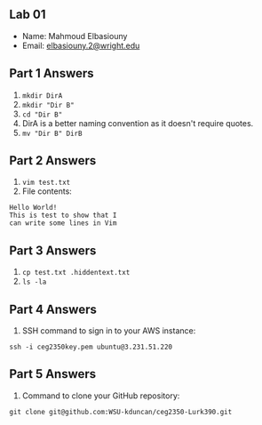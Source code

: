 ## Lab 01

- Name: Mahmoud Elbasiouny
- Email: elbasiouny.2@wright.edu

## Part 1 Answers

1. `mkdir DirA`
2. `mkdir "Dir B"`
3. `cd "Dir B"`
4. DirA is a better naming convention as it doesn't require quotes.
5. `mv "Dir B" DirB`

## Part 2 Answers

1. `vim test.txt`
2. File contents:

```
Hello World!
This is test to show that I
can write some lines in Vim
```

## Part 3 Answers

1. `cp test.txt .hiddentext.txt`
2. `ls -la`

## Part 4 Answers

1. SSH command to sign in to your AWS instance:

```
ssh -i ceg2350key.pem ubuntu@3.231.51.220
```

## Part 5 Answers

1. Command to clone your GitHub repository:

```
git clone git@github.com:WSU-kduncan/ceg2350-Lurk390.git
```

